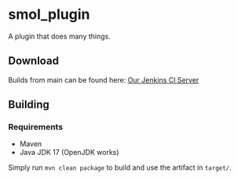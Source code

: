 # smol_plugin

A plugin that does many things.

## Download

Builds from main can be found here: [Our Jenkins CI Server](http://73.61.100.234:8000/)

## Building

### Requirements
 - Maven
 - Java JDK 17 (OpenJDK works)

Simply run `mvn clean package` to build and use the artifact in `target/`.
